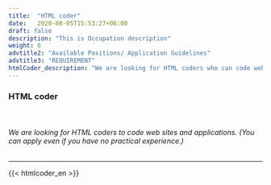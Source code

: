 ```yaml
---
title:  "HTML coder"
date:   2020-08-05T15:53:27+06:00
draft: false
description: "This is Occupation description"
weight: 6
advtitle2: "Available Positions/ Application Guidelines"
advtitle3: "REQUIREMENT"
htmlCoder_description: "We are looking for HTML coders who can code websites and applications.(You can apply even if you have no practical experience.)"
---
```


### **HTML coder**
&nbsp;
###### We are looking for HTML coders to code web sites and applications. (You can apply even if you have no practical experience.)
---
{{< htmlcoder_en >}}